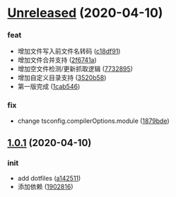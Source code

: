 # [Unreleased](//compare/v1.0.1...c18df91109116ca1b2f64ad4ffddc55e54a3c44e) (2020-04-10)


### feat

* 增加文件写入前文件名转码 ([c18df91](/commits/c18df91109116ca1b2f64ad4ffddc55e54a3c44e))
* 增加文件合并支持 ([2f6741a](/commits/2f6741a45b4c096b482309f9bc42be3f0688759b))
* 增加空文件检测/更新抓取逻辑 ([7732895](/commits/7732895c2711c45855a6af031a7bf6b838fd5461))
* 增加自定义目录支持 ([3520b58](/commits/3520b58b0db5222e6f55743ecec14faebd4dcb13))
* 第一版完成 ([1cab546](/commits/1cab5460e89fc9de3eccf286adb6c5deff8cc937))

### fix

* change tsconfig.compilerOptions.module ([1879bde](/commits/1879bde83d69d2e4db6a164db3f8e4b047377cd1))



## [1.0.1](//compare/a1425118d6f55352612b17d701d45d137c13357b...v1.0.1) (2020-04-10)


### init

* add dotfiles ([a142511](/commits/a1425118d6f55352612b17d701d45d137c13357b))
* 添加依赖 ([1902816](/commits/19028163a8d4468dca10e28f1a97c01b7b5fd6a6))



